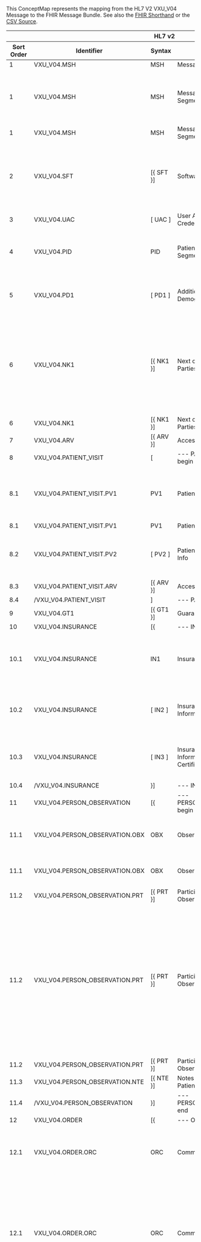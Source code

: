 
This ConceptMap represents the mapping from the HL7 V2 VXU_V04 Message to the FHIR Message Bundle. See also the <a href='https://github.com/HL7/v2-to-fhir/blob/master/tank/Message VXU_V04 to Bundle.fsh'>FHIR Shorthand</a> or the <a href='https://github.com/HL7/v2-to-fhir/blob/master/mappings/messages/HL7 Message - FHIR R4_ VXU_V04 - Sheet1.csv'>CSV Source</a>.
<table class='grid'><thead>
<tr><th colspan='6'>HL7 v2</th><th colspan='3'>Condition (IF True, args)</th><th colspan='3'>HL7 FHIR</th><th rowspan='2' title='Comments about the mapping'>Comments</th></tr>
<tr><th title='Rows are listed in sequence of how they appear in the v2 standard. The first column, Sort Order, provides a sort order that can re-create the original v2 standard sequence in case one opts to re-sort/filter the rows.'>Sort Order</th><th title='Contains an xml/json like path using the HL7 v2 XML approach of [MessageStructure].[GroupName or CHOICE].[SegmentName] where there may be multiple Group Names in play.'>Identifier</th><th title='Contains the first column of the Message Structure Table in the base standard.'>Syntax</th><th title='The formal name of the segment or group.'>Name</th><th title='The min cardinality expressed numerically.'>Cardinality - Min</th><td style='border-right: 2px' title='The max cardinality expressed numerically.'>Cardinality - Max</td><th title='Condition in an easy to read syntax (Computable ANTLR)'>Computable ANTLR</th><th title='Condition in FHIRPath Notation'>Computable FHIRPath</th><td style='border-right: 2px' title='Condition expressed in narrative form'>Narrative</td><th title='The FHIR resource that is the main resource that the v2 segment will map to.'>Primary Target</th><th title='The URL to the Segment Map that is to be used for the segment in this message structure in this location.'>Segment Map</th><th title='Defines for the Primary Target resource which resource.id it needs to reference.'>References</th></thead>
<tbody>
<tr><td>1</td><td>VXU_V04.MSH</td><td>MSH</td><td>Message Header</td><td>1</td><td style='border-right: 2px'>1</td><td></td><td></td><td style='border-right: 2px'></td><td><a href='https://hl7.org/fhir/R4/bundle.html'>Bundle</a></td><td><a href='ConceptMap-segment-msh-to-bundle.html'>MSH[Bundle]</a></td><td></td><td></td></tr>
<tr><td>1</td><td>VXU_V04.MSH</td><td>MSH</td><td>Message Header Segment</td><td>1</td><td style='border-right: 2px'>1</td><td></td><td></td><td style='border-right: 2px'></td><td><a href='https://hl7.org/fhir/R4/messageheader.html'>MessageHeader</a></td><td><a href='ConceptMap-segment-msh-to-messageheader.html'>MSH[MessageHeader]</a></td><td></td><td>Processing of the MSH segment results in the creation of a new MessageHeader resource</td></tr>
<tr><td>1</td><td>VXU_V04.MSH</td><td>MSH</td><td>Message Header Segment</td><td>1</td><td style='border-right: 2px'>1</td><td></td><td></td><td style='border-right: 2px'></td><td><a href='https://hl7.org/fhir/R4/provenance.html'>Provenance</a></td><td><a href='ConceptMap-segment-msh-to-provenance.html'>MSH[Provenance]</a></td><td>Provenance.target=Bundle; Provenance.target=MessageHeader[MSH]</td><td></td></tr>
<tr><td>2</td><td>VXU_V04.SFT</td><td>[{ SFT }]</td><td>Software</td><td>0</td><td style='border-right: 2px'>-1</td><td></td><td></td><td style='border-right: 2px'></td><td><a href='https://hl7.org/fhir/R4/messageheader.html'>MessageHeader</a></td><td><a href='ConceptMap-segment-sft-to-messageheader.html'>SFT[MessageHeader]</a></td><td></td><td>Incorporate SFT content for each of the SFT instances into the MessageHeader created from the MSH segment.</td></tr>
<tr><td>3</td><td>VXU_V04.UAC</td><td>[ UAC ]</td><td>User Authentication Credential</td><td>0</td><td style='border-right: 2px'>1</td><td></td><td></td><td style='border-right: 2px'></td><td></td><td></td><td></td><td></td></tr>
<tr><td>4</td><td>VXU_V04.PID</td><td>PID</td><td>Patient Identification Segment</td><td>1</td><td style='border-right: 2px'>1</td><td></td><td></td><td style='border-right: 2px'></td><td><a href='https://hl7.org/fhir/R4/patient.html'>Patient</a></td><td><a href='ConceptMap-segment-pid-to-patient.html'>PID[Patient]</a></td><td></td><td>Processing of the PID segment results in the creation of a new Patient resource</td></tr>
<tr><td>5</td><td>VXU_V04.PD1</td><td>[ PD1 ]</td><td>Additional Demographics</td><td>0</td><td style='border-right: 2px'>1</td><td></td><td></td><td style='border-right: 2px'></td><td><a href='https://hl7.org/fhir/R4/patient.html'>Patient</a></td><td><a href='ConceptMap-segment-pd1-to-patient.html'>PD1[Patient]</a></td><td></td><td>Incorporate PD1 content into the Patient created from the PID segment.</td></tr>
<tr><td>6</td><td>VXU_V04.NK1</td><td>[{ NK1 }]</td><td>Next of Kin/Associated Parties</td><td>0</td><td style='border-right: 2px'>-1</td><td></td><td></td><td style='border-right: 2px'></td><td><a href='https://hl7.org/fhir/R4/relatedperson.html'>RelatedPerson</a></td><td><a href='ConceptMap-segment-nk1-to-relatedperson.html'>NK1[RelatedPerson]</a></td><td>RelatedPerson.patient.reference=Patient[PID].id</td><td>Typically, each NK1 will be translated to either a new RelatedPerson resource or added as a new occurrence of Patient.contact, but it's possible to insert the NK1 data into both structures.</td></tr>
<tr><td>6</td><td>VXU_V04.NK1</td><td>[{ NK1 }]</td><td>Next of Kin/Associated Parties</td><td>0</td><td style='border-right: 2px'>-1</td><td></td><td></td><td style='border-right: 2px'></td><td><a href='https://hl7.org/fhir/R4/patient.html'>Patient</a></td><td><a href='ConceptMap-segment-nk1-to-patient.html'>NK1[Patient]</a></td><td></td><td></td></tr>
<tr><td>7</td><td>VXU_V04.ARV</td><td>[{ ARV }]</td><td>Access Restrictions</td><td>0</td><td style='border-right: 2px'>-1</td><td></td><td></td><td style='border-right: 2px'></td><td></td><td></td><td></td><td></td></tr>
<tr><td>8</td><td>VXU_V04.PATIENT_VISIT</td><td>[</td><td>--- PATIENT_VISIT begin</td><td>0</td><td style='border-right: 2px'>1</td><td></td><td></td><td style='border-right: 2px'></td><td></td><td></td><td></td><td></td></tr>
<tr><td>8.1</td><td>VXU_V04.PATIENT_VISIT.PV1</td><td>PV1</td><td>Patient Visit</td><td>1</td><td style='border-right: 2px'>1</td><td></td><td></td><td style='border-right: 2px'>Only if the system wants to know about the encounter related to the immunization event</td><td><a href='https://hl7.org/fhir/R4/encounter.html'>Encounter</a></td><td><a href='ConceptMap-segment-pv1-to-encounter.html'>PV1[Encounter]</a></td><td>Encounter.subject.reference=Patient[PID].id</td><td>Processing of the PV1 segment results in the creation of a new Encounter resource</td></tr>
<tr><td>8.1</td><td>VXU_V04.PATIENT_VISIT.PV1</td><td>PV1</td><td>Patient Visit</td><td>1</td><td style='border-right: 2px'>1</td><td></td><td></td><td style='border-right: 2px'></td><td><a href='https://hl7.org/fhir/R4/patient.html'>Patient</a></td><td><a href='ConceptMap-segment-pv1-to-patient.html'>PV1[Patient]</a></td><td></td><td></td></tr>
<tr><td>8.2</td><td>VXU_V04.PATIENT_VISIT.PV2</td><td>[ PV2 ]</td><td>Patient Visit – Additional Info</td><td>0</td><td style='border-right: 2px'>1</td><td></td><td></td><td style='border-right: 2px'></td><td><a href='https://hl7.org/fhir/R4/encounter.html'>Encounter</a></td><td><a href='ConceptMap-segment-pv2-to-encounter.html'>PV2[Encounter]</a></td><td></td><td>Incorporate PV2 content into the Encounter created from the PV1 segment.</td></tr>
<tr><td>8.3</td><td>VXU_V04.PATIENT_VISIT.ARV</td><td>[{ ARV }]</td><td>Access Restrictions</td><td>0</td><td style='border-right: 2px'>-1</td><td></td><td></td><td style='border-right: 2px'></td><td></td><td></td><td></td><td></td></tr>
<tr><td>8.4</td><td>/VXU_V04.PATIENT_VISIT</td><td>]</td><td>--- PATIENT_VISIT end</td><td></td><td style='border-right: 2px'></td><td></td><td></td><td style='border-right: 2px'></td><td></td><td></td><td></td><td></td></tr>
<tr><td>9</td><td>VXU_V04.GT1</td><td>[{ GT1 }]</td><td>Guarantor</td><td>0</td><td style='border-right: 2px'>-1</td><td></td><td></td><td style='border-right: 2px'></td><td></td><td></td><td></td><td></td></tr>
<tr><td>10</td><td>VXU_V04.INSURANCE</td><td>[{</td><td>--- INSURANCE begin</td><td>0</td><td style='border-right: 2px'>-1</td><td></td><td></td><td style='border-right: 2px'></td><td></td><td></td><td></td><td></td></tr>
<tr><td>10.1</td><td>VXU_V04.INSURANCE</td><td>IN1</td><td>Insurance</td><td>1</td><td style='border-right: 2px'>1</td><td></td><td></td><td style='border-right: 2px'></td><td></td><td></td><td></td><td>Processing of the IN1 segment results in the creation of a new Coverage resource</td></tr>
<tr><td>10.2</td><td>VXU_V04.INSURANCE</td><td>[ IN2 ]</td><td>Insurance Additional Information</td><td>0</td><td style='border-right: 2px'>1</td><td></td><td></td><td style='border-right: 2px'></td><td></td><td></td><td></td><td>Incorporate IN2 content into the Coverage created from the IN1 segment.</td></tr>
<tr><td>10.3</td><td>VXU_V04.INSURANCE</td><td>[ IN3 ]</td><td>Insurance Additional Information, Certification</td><td>0</td><td style='border-right: 2px'>1</td><td></td><td></td><td style='border-right: 2px'></td><td></td><td></td><td></td><td>Incorporate IN3 content into the Coverage created from the IN1 segment.</td></tr>
<tr><td>10.4</td><td>/VXU_V04.INSURANCE</td><td>}]</td><td>--- INSURANCE end</td><td></td><td style='border-right: 2px'></td><td></td><td></td><td style='border-right: 2px'></td><td></td><td></td><td></td><td></td></tr>
<tr><td>11</td><td>VXU_V04.PERSON_OBSERVATION</td><td>[{</td><td>--- PERSON_OBSERVATION begin</td><td>0</td><td style='border-right: 2px'>-1</td><td></td><td></td><td style='border-right: 2px'></td><td></td><td></td><td></td><td></td></tr>
<tr><td>11.1</td><td>VXU_V04.PERSON_OBSERVATION.OBX</td><td>OBX</td><td>Observation/Result</td><td>1</td><td style='border-right: 2px'>1</td><td>IF OBX-5 LST.count LESS THAN OR EQUALS 1</td><td></td><td style='border-right: 2px'></td><td><a href='https://hl7.org/fhir/R4/observation.html'>Observation</a></td><td><a href='ConceptMap-segment-obx-to-observation.html'>OBX[Observation]</a></td><td>Observation.subject.reference=Patient[1].id</td><td></td></tr>
<tr><td>11.1</td><td>VXU_V04.PERSON_OBSERVATION.OBX</td><td>OBX</td><td>Observation/Result</td><td>1</td><td style='border-right: 2px'>1</td><td>IF OBX-5 LST.count GREATER THAN 1</td><td></td><td style='border-right: 2px'></td><td><a href='https://hl7.org/fhir/R4/observation.html'>Observation</a></td><td><a href='ConceptMap-segment-obxcomponent-to-observation.html'>OBX[Observation-Component]</a></td><td>Observation.subject.reference=Patient[1].id</td><td></td></tr>
<tr><td>11.2</td><td>VXU_V04.PERSON_OBSERVATION.PRT</td><td>[{ PRT }]</td><td>Participation (for Observation)</td><td>0</td><td style='border-right: 2px'>-1</td><td>IF PRT-10 VALUED</td><td></td><td style='border-right: 2px'></td><td><a href='https://hl7.org/fhir/R4/device.html'>Device</a></td><td><a href='ConceptMap-segment-prt-to-device.html'>PRT[Device]</a></td><td>Observation[1].device.reference=Device.id</td><td></td></tr>
<tr><td>11.2</td><td>VXU_V04.PERSON_OBSERVATION.PRT</td><td>[{ PRT }]</td><td>Participation (for Observation)</td><td>0</td><td style='border-right: 2px'>-1</td><td>IF PRT-9 VALUED OR IF PRT-14 VALUED</td><td></td><td style='border-right: 2px'></td><td><a href='https://hl7.org/fhir/R4/observation.html'>Observation</a></td><td><a href='ConceptMap-segment-prtlocation-to-observation.html'>PRT[Observation-Location]</a></td><td></td><td>At this time we don't know of a use case for sending a location PRT to a patient level observations. We've provided a mapping from PRT to Location but not way to link it to other resources in the Bundle. If there is a known use case, please comment on it so that we can develop a solution.</td></tr>
<tr><td>11.2</td><td>VXU_V04.PERSON_OBSERVATION.PRT</td><td>[{ PRT }]</td><td>Participation (for Observation)</td><td>0</td><td style='border-right: 2px'>-1</td><td>IF PRT-5 VALUED</td><td></td><td style='border-right: 2px'></td><td><a href='https://hl7.org/fhir/R4/practitionerrole.html'>PractitionerRole</a></td><td><a href='ConceptMap-segment-prt-to-practitionerrole.html'>PRT[PractitionerRole]</a></td><td>Observation.performer.reference=PractitionerRole[1].id</td><td></td></tr>
<tr><td>11.3</td><td>VXU_V04.PERSON_OBSERVATION.NTE</td><td>[{ NTE }]</td><td>Notes (Regarding Patient Observation)</td><td>0</td><td style='border-right: 2px'>-1</td><td></td><td></td><td style='border-right: 2px'></td><td><a href='https://hl7.org/fhir/R4/observation-definitions.html#Observation.note'>Observation.note</a></td><td><a href='ConceptMap-segment-nte-to-annotation.html'>NTE[Annotation]</a></td><td></td><td></td></tr>
<tr><td>11.4</td><td>/VXU_V04.PERSON_OBSERVATION</td><td>}]</td><td>--- PERSON_OBSERVATION end</td><td></td><td style='border-right: 2px'></td><td></td><td></td><td style='border-right: 2px'></td><td></td><td></td><td></td><td></td></tr>
<tr><td>12</td><td>VXU_V04.ORDER</td><td>[{</td><td>--- ORDER begin</td><td>0</td><td style='border-right: 2px'>-1</td><td></td><td></td><td style='border-right: 2px'></td><td></td><td></td><td></td><td></td></tr>
<tr><td>12.1</td><td>VXU_V04.ORDER.ORC</td><td>ORC</td><td>Common Order</td><td>1</td><td style='border-right: 2px'>1</td><td></td><td></td><td style='border-right: 2px'></td><td><a href='https://hl7.org/fhir/R4/immunization.html'>Immunization</a></td><td><a href='ConceptMap-segment-orc-to-immunization.html'>ORC[Immunization]</a></td><td>Immunzation.patient.reference=Patient[1].id</td><td>Processing of each ORC segment results in the creation of a new Immunization resource</td></tr>
<tr><td>12.1</td><td>VXU_V04.ORDER.ORC</td><td>ORC</td><td>Common Order</td><td>1</td><td style='border-right: 2px'>1</td><td></td><td></td><td style='border-right: 2px'>Only if the system wants to know about the order that lead to the immunization event</td><td><a href='https://hl7.org/fhir/R4/servicerequest.html'>ServiceRequest</a></td><td><a href='ConceptMap-segment-orc-to-servicerequest.html'>ORC[ServiceRequest]</a></td><td>ServiceRequest.subject.reference=Patient[1].id</td><td>Processing of each ORC segment results in the creation of a new ServiceRequest resource if the receiving system wants to know about the order that lead to the immunization event</td></tr>
<tr><td>12.2</td><td>VXU_V04.ORDER.PRT</td><td>[{PRT}]</td><td>Participation (for ORC)</td><td>0</td><td style='border-right: 2px'>-1</td><td>IF PRT-4.1 EQUALS "OP" AND PRT-4.3 EQUALS "HL70443"</td><td>(element("4.1")="OP")and(element("4.3")="HL70443")</td><td style='border-right: 2px'></td><td><a href='https://hl7.org/fhir/R4/practitionerrole.html'>PractitionerRole</a></td><td><a href='ConceptMap-segment-prt-to-practitionerrole.html'>PRT[PractitionerRole]</a></td><td>Immunization.performer.actor.reference=PractitionerRole[2].id</td><td>Processing of each PRT segment typically results in the creation of a new Practitioner or PractitionerRole resource. 

The decision between creating a Practitioner or PractitionerRole resource may depend on the availability of data related to the practitioner's role elsewhere in the message.

It may be possible to reuse a Practitioner resource in the bundle created from somewhere else in the bundle rather than creating a new resource for each PRT segment (eg, the same administering practictioner resource could be pointed to from multiple order segment groups) - if an implementer decides to do this, the system must be certain that it's the same person (same name, ID, etc) potentially even playing the same role (if the bundle uses PractitionerRole in addition to Practitioner).</td></tr>
<tr><td>12.2</td><td>VXU_V04.ORDER.PRT</td><td>[{PRT}]</td><td>Participation (for ORC)</td><td>0</td><td style='border-right: 2px'>-1</td><td>IF PRT-4.1 EQUALS "OP" AND PRT-4.3 EQUALS "HL70443"</td><td>(element("4.1")="OP")and(element("4.3")="HL70443")</td><td style='border-right: 2px'></td><td><a href='https://hl7.org/fhir/R4/immunization-definitions.html#Immunization.performer.function.coding.code'>Immunization.performer.function.coding.code</a></td><td></td><td></td><td></td></tr>
<tr><td>12.2</td><td>VXU_V04.ORDER.PRT</td><td>[{PRT}]</td><td>Participation (for ORC)</td><td>0</td><td style='border-right: 2px'>-1</td><td>IF PRT-4.1 EQUALS "OP" AND PRT-4.3 EQUALS "HL70443"</td><td>(element("4.1")="OP")and(element("4.3")="HL70443")</td><td style='border-right: 2px'></td><td><a href='https://hl7.org/fhir/R4/immunization-definitions.html#Immunization.performer.function.coding.system'>Immunization.performer.function.coding.system</a></td><td></td><td></td><td></td></tr>
<tr><td>12.2</td><td>VXU_V04.ORDER.PRT</td><td>[{PRT}]</td><td>Participation (for ORC)</td><td>0</td><td style='border-right: 2px'>-1</td><td>IF PRT-4.1 EQUALS "AP" AND PRT-4.3 EQUALS "HL70443"</td><td>(element("4.1")="AP")and(element("4.3")="HL70443")</td><td style='border-right: 2px'></td><td><a href='https://hl7.org/fhir/R4/practitionerrole.html'>PractitionerRole</a></td><td><a href='ConceptMap-segment-prt-to-practitionerrole.html'>PRT[PractitionerRole]</a></td><td>Immunization.performer.actor.reference=PractitionerRole[3].id</td><td></td></tr>
<tr><td>12.2</td><td>VXU_V04.ORDER.PRT</td><td>[{PRT}]</td><td>Participation (for ORC)</td><td>0</td><td style='border-right: 2px'>-1</td><td>IF PRT-4.1 EQUALS "AP" AND PRT-4.3 EQUALS "HL70443"</td><td>(element("4.1")="AP")and(element("4.3")="HL70443")</td><td style='border-right: 2px'></td><td><a href='https://hl7.org/fhir/R4/immunization-definitions.html#Immunization.performer.function.coding.code'>Immunization.performer.function.coding.code</a></td><td></td><td></td><td></td></tr>
<tr><td>12.2</td><td>VXU_V04.ORDER.PRT</td><td>[{PRT}]</td><td>Participation (for ORC)</td><td>0</td><td style='border-right: 2px'>-1</td><td>IF PRT-4.1 EQUALS "AP" AND PRT-4.3 EQUALS "HL70443"</td><td>(element("4.1")="AP")and(element("4.3")="HL70443")</td><td style='border-right: 2px'></td><td><a href='https://hl7.org/fhir/R4/immunization-definitions.html#Immunization.performer.function.coding.system'>Immunization.performer.function.coding.system</a></td><td></td><td></td><td></td></tr>
<tr><td>12.3</td><td>VXU_V04.ORDER.TIMING</td><td>[{</td><td>--- TIMING begin</td><td>0</td><td style='border-right: 2px'>-1</td><td></td><td></td><td style='border-right: 2px'></td><td></td><td></td><td></td><td></td></tr>
<tr><td>12.3.1</td><td>VXU_V04.ORDER.TIMING.TQ1</td><td>TQ1</td><td>Timing/Quantity</td><td>1</td><td style='border-right: 2px'>1</td><td></td><td></td><td style='border-right: 2px'></td><td></td><td></td><td></td><td></td></tr>
<tr><td>12.3.2</td><td>VXU_V04.ORDER.TIMING.TQ2</td><td>[{ TQ2 }]</td><td>Timing/Quantity Order Sequence</td><td>0</td><td style='border-right: 2px'>-1</td><td></td><td></td><td style='border-right: 2px'></td><td></td><td></td><td></td><td></td></tr>
<tr><td>12.3.3</td><td>/VXU_V04.ORDER.TIMING</td><td>}]</td><td>--- TIMING end</td><td></td><td style='border-right: 2px'></td><td></td><td></td><td style='border-right: 2px'></td><td></td><td></td><td></td><td></td></tr>
<tr><td>12.4</td><td>VXU_V04.ORDER.RXA</td><td>RXA</td><td>Pharmacy Administration Segment</td><td>1</td><td style='border-right: 2px'>1</td><td></td><td></td><td style='border-right: 2px'></td><td><a href='https://hl7.org/fhir/R4/immunization.html'>Immunization</a></td><td><a href='ConceptMap-segment-rxa-to-immunization.html'>RXA[Immunization]</a></td><td></td><td>Incorporate RXA content into the Immunization created from the ORC segment in the same segment group.</td></tr>
<tr><td>12.5</td><td>VXU_V04.ORDER.RXR</td><td>[ RXR ]</td><td>Pharmacy Route</td><td>0</td><td style='border-right: 2px'>1</td><td></td><td></td><td style='border-right: 2px'></td><td><a href='https://hl7.org/fhir/R4/immunization.html'>Immunization</a></td><td><a href='ConceptMap-segment-rxr-to-immunization.html'>RXR[Immunization]</a></td><td></td><td>Incorporate RXR content into the Immunization created from the ORC segment in the same segment group.</td></tr>
<tr><td>12.6</td><td>VXU_V04.ORDER.OBSERVATION</td><td>[{</td><td>--- OBSERVATION begin</td><td>0</td><td style='border-right: 2px'>-1</td><td></td><td></td><td style='border-right: 2px'></td><td></td><td></td><td></td><td></td></tr>
<tr><td>12.6.1</td><td>VXU_V04.ORDER.OBSERVATION.OBX</td><td>OBX</td><td>Observation/Result</td><td>1</td><td style='border-right: 2px'>1</td><td>IF OBX-5 LST.count LESS THAN OR EQUALS 1</td><td></td><td style='border-right: 2px'>Some observations about the immunization may map to elements within the Immuniation resource rather than an independent Observation resource. For example, funding source, patient eligibility and educational material are often sent as OBX segments but map to Immunization elements.  Specific guidance on how to map, e.g., the US CDC implementation guide on immunizations, will be provided separately at a future time TBD.</td><td><a href='https://hl7.org/fhir/R4/observation.html'>Observation</a></td><td><a href='ConceptMap-segment-obx-to-observation.html'>OBX[Observation]</a></td><td>Observation.subject.reference=Patient[1].id; Observation.partOf.reference=Immunization[1].id</td><td></td></tr>
<tr><td>12.6.1</td><td>VXU_V04.ORDER.OBSERVATION.OBX</td><td>OBX</td><td>Observation/Result</td><td>1</td><td style='border-right: 2px'>1</td><td>IF OBX-5 LST.count GREATER THAN 1</td><td></td><td style='border-right: 2px'>Some observations about the immunization may map to elements within the Immuniation resource rather than an independent Observation resource. For example, funding source, patient eligibility and educational material are often sent as OBX segments but map to Immunization elements.  Specific guidance on how to map, e.g., the US CDC implementation guide on immunizations, will be provided separately at a future time TBD.</td><td><a href='https://hl7.org/fhir/R4/observation.html'>Observation</a></td><td><a href='ConceptMap-segment-obxcomponent-to-observation.html'>OBX[Observation-Component]</a></td><td>Observation.subject.reference=Patient[1].id; Observation.partOf.reference=Immunization[1].id</td><td></td></tr>
<tr><td>12.6.2</td><td>VXU_V04.ORDER.OBSERVATION.PRT</td><td>[{ PRT }]</td><td>Participation (for Observation)</td><td>0</td><td style='border-right: 2px'>-1</td><td>IF PRT-10 VALUED</td><td></td><td style='border-right: 2px'></td><td><a href='https://hl7.org/fhir/R4/device.html'>Device</a></td><td><a href='ConceptMap-segment-prt-to-device.html'>PRT[Device]</a></td><td>Observation[1].device.reference=Device.id</td><td></td></tr>
<tr><td>12.6.2</td><td>VXU_V04.ORDER.OBSERVATION.PRT</td><td>[{ PRT }]</td><td>Participation (for Observation)</td><td>0</td><td style='border-right: 2px'>-1</td><td>IF PRT-9 VALUED OR IF PRT-14 VALUED</td><td></td><td style='border-right: 2px'></td><td><a href='https://hl7.org/fhir/R4/observation.html'>Observation</a></td><td><a href='ConceptMap-segment-prtlocation-to-observation.html'>PRT[Observation-Location]</a></td><td></td><td></td></tr>
<tr><td>12.6.2</td><td>VXU_V04.ORDER.OBSERVATION.PRT</td><td>[{ PRT }]</td><td>Participation (for Observation)</td><td>0</td><td style='border-right: 2px'>-1</td><td>IF PRT-5 VALUED</td><td></td><td style='border-right: 2px'></td><td><a href='https://hl7.org/fhir/R4/practitionerrole.html'>PractitionerRole</a></td><td><a href='ConceptMap-segment-prt-to-practitionerrole.html'>PRT[PractitionerRole]</a></td><td>Observation.performer.reference=PractitionerRole[1].id</td><td></td></tr>
<tr><td>12.6.3</td><td>VXU_V04.ORDER.OBSERVATION.NTE</td><td>[{ NTE }]</td><td>Notes (Regarding Immunization)</td><td>0</td><td style='border-right: 2px'>-1</td><td></td><td></td><td style='border-right: 2px'></td><td><a href='https://hl7.org/fhir/R4/observation-definitions.html#Observation.note'>Observation.note</a></td><td><a href='ConceptMap-segment-nte-to-annotation.html'>NTE[Annotation]</a></td><td></td><td></td></tr>
<tr><td>12.6.4</td><td>/VXU_V04.ORDER.OBSERVATION</td><td>}]</td><td>--- OBSERVATION end</td><td></td><td style='border-right: 2px'></td><td></td><td></td><td style='border-right: 2px'></td><td></td><td></td><td></td><td></td></tr>
<tr><td>12.7</td><td>/VXU_V04.ORDER</td><td>}]</td><td>--- ORDER end</td><td></td><td style='border-right: 2px'></td><td></td><td></td><td style='border-right: 2px'></td><td></td><td></td><td></td><td></td></tr>
</tbody>
</table>
